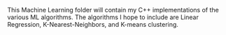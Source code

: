 This Machine Learning folder will contain my C++ implementations of the various ML algorithms. The algorithms I hope to include are Linear Regression,
K-Nearest-Neighbors, and K-means clustering. 
